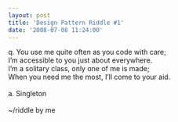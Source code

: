 ```yaml
---
layout: post
title: 'Design Pattern Riddle #1'
date: '2008-07-08 11:24:00'
---
```


q. You use me quite often as you code with care;<br>I’m accessible to you just about everywhere.<br>I’m a solitary class, only one of me is made;<br>When you need me the most, I’ll come to your aid.<br><br>a. Singleton<br><br>~/riddle by me